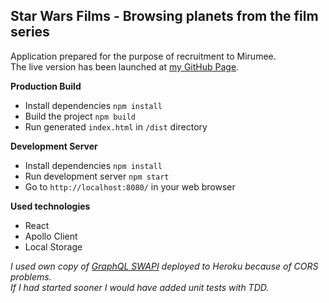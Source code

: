 ## Star Wars Films - Browsing planets from the film series
Application prepared for the purpose of recruitment to Mirumee.  
The live version has been launched at [my GitHub Page](https://szusterm.github.io/).

**Production Build**
- Install dependencies `npm install`
- Build the project `npm build`
- Run generated `index.html` in `/dist` directory

**Development Server**
- Install dependencies `npm install`
- Run development server `npm start`
- Go to `http://localhost:8080/` in your web browser

**Used technologies**
- React
- Apollo Client
- Local Storage

*I used own copy of [GraphQL SWAPI](https://github.com/graphql/swapi-graphql) deployed to Heroku because of CORS problems.*  
*If I had started sooner I would have added unit tests with TDD.*
